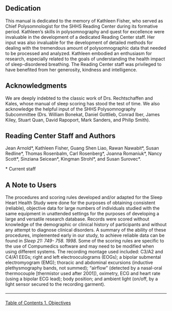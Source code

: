 ## Dedication

This manual is dedicated to the memory of Kathleen Fisher, who served as Chief Polysomnologist for the SHHS Reading Center during its formative period. Kathleen’s skills in polysomnography and quest for excellence were invaluable in the development of a dedicated Reading Center staff. Her input was also invaluable for the development of detailed methods for dealing with the tremendous amount of polysomnographic data that needed to be processed and analyzed. Kathleen embodied an enthusiasm for research, especially related to the goals of understanding the health impact of sleep-disordered breathing. The Reading Center staff was privileged to have benefited from her generosity, kindness and intelligence.

## Acknowledgments

We are deeply indebted to the classic work of Drs. Rechtschaffen and Kales, whose manual of sleep scoring has stood the test of time. We also acknowledge the helpful input of the SHHS Polysomnography Subcommittee (Drs. William Bonekat, Daniel Gottlieb, Conrad Iber, James Kiley, Stuart Quan, David Rapoport, Mark Sanders, and Philip Smith).


## Reading Center Staff and Authors

Jean Arnold\*, Kathleen Fisher, Guang Shen Liao, Rawan Nawabit\*, Susan Redline\*, Thomas Rosenbalm, Carl Rosenberg\*, Joanna Romaniuk\*, Nancy Scott\*, Sinziana Seicean\*, Kingman Strohl\*, and Susan Surovec\*.

\* Current staff


## A Note to Users

The procedures and scoring rules developed and/or adapted for the Sleep Heart Health Study were done for the purposes of obtaining consistent (reliable), objective data for large numbers of individuals studied with the same equipment in unattended settings for the purposes of developing a large and versatile research database. Records were scored without knowledge of the demographic or clinical history of participants and without any attempt to diagnose clinical disorders. A summary of the ability of these procedures, implemented early in our study, to achieve reliable data can be found in _Sleep 21: 749- 758. 1998._ Some of the scoring rules are specific to the use of Compumedics software and may need to be modified when using different systems.  The recording montage used included: C3/A2 and C4/A1 EEGs; right and left electrooculograms (EOGs); a bipolar submental electromyogram (EMG); thoracic and abdominal excursions (inductive plethysmography bands, not summed); “airflow” (detected by a nasal-oral thermocouple [thermistor used after 2001]), oximetry, ECG and heart rate (using a bipolar ECG lead); body position; and ambient light (on/off, by a light sensor secured to the recording garment).


<hr class="soften" style="margin-top: 20px;margin-bottom: 20px;"/>

<div class="center">
<div class="btn-group">
  <a href=":datasets_path:/shhs/pages/mop/6-00-mop-toc.md" class="btn btn-default">
    <span class="glyphicon glyphicon-chevron-left"></span>
    Table of Contents
  </a>

  <a href=":datasets_path:/shhs/pages/mop/6-10-mop-objectives.md" class="btn btn-success">
    1. Objectives
    <span class="glyphicon glyphicon-chevron-right"></span>
  </a>
</div>
</div>
